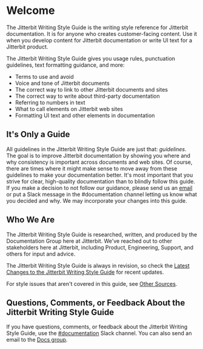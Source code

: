 ﻿# Welcome
The Jitterbit Writing Style Guide is the writing style reference for Jitterbit documentation. It is for anyone who
creates customer-facing content. Use it when you develop content for
Jitterbit documentation or write UI text for a Jitterbit product.

The Jitterbit Writing Style Guide gives you usage rules, punctuation guidelines, text formatting guidance, and more:

* Terms to use and avoid
* Voice and tone of Jitterbit documents
* The correct way to link to other Jitterbit documents and sites
* The correct way to write about third-party documentation
* Referring to numbers in text
* What to call elements on Jitterbit web sites
* Formatting UI text and other elements in documentation

## It's Only a Guide
All guidelines in the Jitterbit Writing Style Guide are just that: *guidelines*. The goal is to improve Jitterbit
documentation by showing you where and why consistency is important across documents and web sites. Of course, there
are times where it might make sense to move away from these guidelines to make your documentation
better. It's most important that you strive for clear, high-quality documentation than to blindly follow this guide.
If you make a decision to not follow our guidance, please send us an <a href="mailto:docs@jitterbit.com?subject=Style Guide" target="_blank">email</a> or put a Slack message
in the #documentation channel letting us know what you decided and why. We may incorporate your changes
into this guide.

## Who We Are
The Jitterbit Writing Style Guide is researched, written, and produced by the Documentation Group here at Jitterbit.
We've reached out to other stakeholders here at Jitterbit, including Product, Engineering, Support, and
others for input and advice.

The Jitterbit Writing Style Guide is always in revision, so check the
[Latest Changes to the Jitterbit Writing Style Guide](changes.md) for recent updates.

For style issues that aren't covered in this guide, see [Other Sources](othersources.md).

## Questions, Comments, or Feedback About the Jitterbit Writing Style Guide
If you have questions, comments, or feedback about the Jitterbit Writing Style Guide, use the
[#documentation](https://jitterbit.slack.com/archives/C3C13JL1H) Slack channel. You can also send an email to the
[Docs group](mailto:docs@jitterbit.com).
